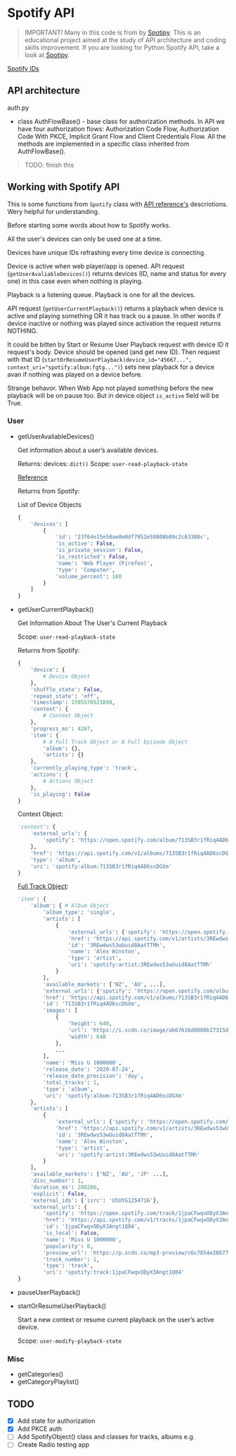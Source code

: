 # Spotify API

> IMPORTANT! Many in this code is from by [Spotipy](https://github.com/plamere/spotipy/). This is an educational project aimed at the study of API architecture and coding skills improvement. If you are looking for Python Spotify API, take a look at [Spotipy](https://github.com/plamere/spotipy/).

[Spotify IDs](https://developer.spotify.com/documentation/web-api/#spotify-uris-and-ids)

## API architecture

auth.py

- class AuthFlowBase() - base class for authorization methods. In API we have four authorization flows: Authorization Code Flow, Authorization Code With PKCE, Implicit Grant Flow and Client Credentials Flow. All the methods are implemented in a specific class inherited from AuthFlowBase().

> TODO: finish this

## Working with Spotify API

This is some functions from `Spotify` class with [API reference's](https://developer.spotify.com/documentation/web-api/reference/) descriotions. Wery helpful for understanding.

Before starting some words about how to Spotify works.

All the user's devices can only be used one at a time.

Devices have unique IDs refrashing every time device is connecting.

Device is active when web player/app is opened. API request (`getUserAvaliableDevices()`) returns devices (ID, name and status for every one) in this case even when nothing is playing.

Playback is a listening queue. Playback is one for all the devices.

API request (`getUserCurrentPlayback()`) returns a playback when device is active and playing something OR it has track ou a pause. In other words if device inactive or nothing was played since activation the request returns NOTHING.

It could be bitten by Start or Resume User Playback request with device ID it request's body. Device should be opened (and get new ID). Then request with that ID (`startOrResumeUserPlayback(device_id="45667...", context_uri="spotify:album:fgtg...")`) sets new playback for a device avan if nothing was played on a device before.

Strange behavor. When Web App not played something before the new playback will be on pause too. But in device object `is_active` field will be True.

### User

- getUserAvaliableDevices()

  Get information about a user’s available devices.

  Returns: devices: `dict()`
  Scope: `user-read-playback-state`

  [Reference](https://developer.spotify.com/documentation/web-api/reference/player/get-a-users-available-devices)

  Returns from Spotify:

  List of Device Objects

  ```py
  {
      'devices': [
          {
              'id': '23f64e15e50ae0e0df7951e58008b09c2c63308c',
              'is_active': False,
              'is_private_session': False,
              'is_restricted': False,
              'name': 'Web Player (Firefox)',
              'type': 'Computer',
              'volume_percent': 100
          }
      ]
  }

- getUserCurrentPlayback()

  Get Information About The User's Current Playback

  Scope: `user-read-playback-state`

  Returns from Spotify:

  ```py
  {
      'device': {
          # Device Object
      },
      'shuffle_state': False,
      'repeat_state': 'off',
      'timestamp': 1595570521898,
      'context': {
          # Context Object
      },
      'progress_ms': 4267,
      'item': {
          # A Full Track Object or A Full Episode Object
          'album': {},
          'artists': {}
      },
      'currently_playing_type': 'track',
      'actions': {
          # Actions Object
      },
      'is_playing': False
  }
  ```

  Context Object:

  ```py
  'context': {
      'external_urls': {
          'spotify': 'https://open.spotify.com/album/713SB3r1fRiq4AD6scDGXm'
      },
      'href': 'https://api.spotify.com/v1/albums/713SB3r1fRiq4AD6scDGXm',
      'type': 'album',
      'uri': 'spotify:album:713SB3r1fRiq4AD6scDGXm'
  }
  ```

  [Full Track Object](https://developer.spotify.com/documentation/web-api/reference/object-model/#track-object-full):

  ```py
  'item': {
      'album': { # Album Object
          'album_type': 'single',
          'artists': [
              {
                  'external_urls': {'spotify': 'https://open.spotify.com/artist/3REwdws53wUuid8AatTTMh'},
                  'href': 'https://api.spotify.com/v1/artists/3REwdws53wUuid8AatTTMh',
                  'id': '3REwdws53wUuid8AatTTMh',
                  'name': 'Alex Winston',
                  'type': 'artist',
                  'uri': 'spotify:artist:3REwdws53wUuid8AatTTMh'
              }
          ],
          'available_markets': ['NZ', 'AU', ...],
          'external_urls': {'spotify': 'https://open.spotify.com/album/713SB3r1fRiq4AD6scDGXm'},
          'href': 'https://api.spotify.com/v1/albums/713SB3r1fRiq4AD6scDGXm',
          'id': '713SB3r1fRiq4AD6scDGXm',
          'images': [
              {
                  'height': 640,
                  'url': 'https://i.scdn.co/image/ab67616d0000b27315da339752dcf2646f710ef8',
                  'width': 640
              },
              ...
          ],
          'name': 'Miss U 1000000',
          'release_date': '2020-07-24',
          'release_date_precision': 'day',
          'total_tracks': 1,
          'type': 'album',
          'uri': 'spotify:album:713SB3r1fRiq4AD6scDGXm'
      },
      'artists': [
          {
              'external_urls': {'spotify': 'https://open.spotify.com/artist/3REwdws53wUuid8AatTTMh'},
              'href': 'https://api.spotify.com/v1/artists/3REwdws53wUuid8AatTTMh',
              'id': '3REwdws53wUuid8AatTTMh',
              'name': 'Alex Winston',
              'type': 'artist',
              'uri': 'spotify:artist:3REwdws53wUuid8AatTTMh'
          }
      ],
      'available_markets': ['NZ', 'AU', 'JP' ...],
      'disc_number': 1,
      'duration_ms': 208206,
      'explicit': False,
      'external_ids': {'isrc': 'USUYG1254716'},
      'external_urls': {
          'spotify': 'https://open.spotify.com/track/1jpaCFwqvODyX3Angt1Q04'},
          'href': 'https://api.spotify.com/v1/tracks/1jpaCFwqvODyX3Angt1Q04',
          'id': '1jpaCFwqvODyX3Angt1Q04',
          'is_local': False,
          'name': 'Miss U 1000000',
          'popularity': 0,
          'preview_url': 'https://p.scdn.co/mp3-preview/c6c7854e286770bb9fc38bcfc0e59e17df835f5e?cid=9f785def7d1e4f36abd8aee3edda5287',
          'track_number': 1,
          'type': 'track',
          'uri': 'spotify:track:1jpaCFwqvODyX3Angt1Q04'
  }
  ```

- pauseUserPlayback()

- startOrResumeUserPlayback()

  Start a new context or resume current playback on the user’s active device.

  Scope: `user-modify-playback-state`

### Misc

- getCategories()
- getCategoryPlaylist()

## TODO

- [x] Add state for authorization
- [x] Add PKCE auth
- [ ] Add SpotifyObject() class and classes for tracks, albums e.g.
- [ ] Create Radio testing app
